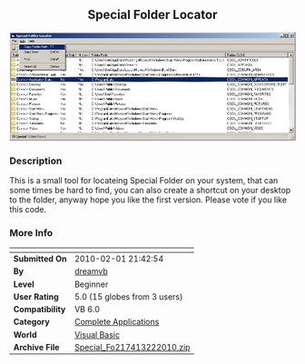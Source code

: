 ﻿<div align="center">

## Special Folder Locator

<img src="PIC201022916521084.jpg">
</div>

### Description

This is a small tool for locateing Special Folder on your system, that can some times be hard to find, you can also create a shortcut on your desktop to the folder, anyway hope you like the first version. Please vote if you like this code.
 
### More Info
 


<span>             |<span>
---                |---
**Submitted On**   |2010-02-01 21:42:54
**By**             |[dreamvb](https://github.com/Planet-Source-Code/PSCIndex/blob/master/ByAuthor/dreamvb.md)
**Level**          |Beginner
**User Rating**    |5.0 (15 globes from 3 users)
**Compatibility**  |VB 6\.0
**Category**       |[Complete Applications](https://github.com/Planet-Source-Code/PSCIndex/blob/master/ByCategory/complete-applications__1-27.md)
**World**          |[Visual Basic](https://github.com/Planet-Source-Code/PSCIndex/blob/master/ByWorld/visual-basic.md)
**Archive File**   |[Special\_Fo217413222010\.zip](https://github.com/Planet-Source-Code/dreamvb-special-folder-locator__1-72884/archive/master.zip)








